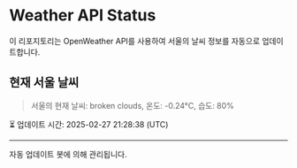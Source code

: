 
# Weather API Status

이 리포지토리는 OpenWeather API를 사용하여 서울의 날씨 정보를 자동으로 업데이트합니다.

## 현재 서울 날씨
> 서울의 현재 날씨: broken clouds, 온도: -0.24°C, 습도: 80%

⏳ 업데이트 시간: 2025-02-27 21:28:38 (UTC)

---
자동 업데이트 봇에 의해 관리됩니다.
